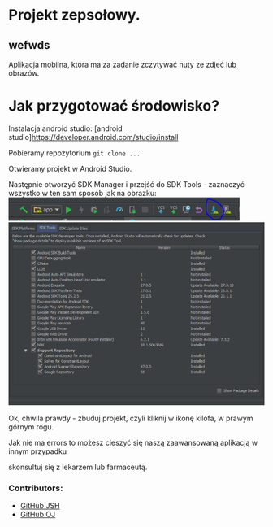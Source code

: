 # Projekt zepsołowy.


## wefwds
Aplikacja mobilna, która ma za zadanie zczytywać nuty ze zdjeć lub obrazów.

# Jak przygotować środowisko?

Instalacja android studio: [android studio]https://developer.android.com/studio/install

Pobieramy repozytorium `git clone ...`

Otwieramy projekt w Android Studio.

Następnie otworzyć SDK Manager i przejść do SDK Tools - zaznaczyć wszystko w ten sam sposób jak na obrazku:
![](README/SDKMan.PNG "SDK Manager")
![](README/Tools.PNG "Tak powinno być ustawione")


Ok, chwila prawdy - zbuduj projekt, czyli kliknij w ikonę kilofa, w prawym górnym rogu.

Jak nie ma errors to możesz cieszyć się naszą zaawansowaną aplikacją w innym przypadku

skonsultuj się z lekarzem lub farmaceutą.

### Contributors:
- [GitHub JSH](https://github.com/kubzoey95)
- [GitHub OJ](https://github.com/Oskii2311)


